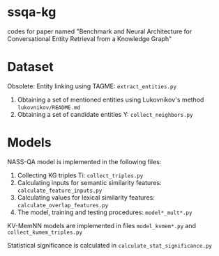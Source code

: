 # ssqa-kg
codes for paper named "Benchmark and Neural Architecture for Conversational Entity Retrieval from a Knowledge Graph"

# Dataset
Obsolete: Entity linking using TAGME: `extract_entities.py`
1. Obtaining a set of mentioned entities using Lukovnikov's method `lukovnikov/README.md`
2. Obtaining a set of candidate entities Y: `collect_neighbors.py`

# Models

NASS-QA model is implemented in the following files:
  1. Collecting KG triples Ti: `collect_triples.py`
  2. Calculating inputs for semantic similarity features: `calculate_feature_inputs.py`
  3. Calculating values for lexical similarity features: `calculate_overlap_features.py`
  4. The model, training and testing procedures: `model*_mult*.py`

KV-MemNN models are implemented in files `model_kvmem*.py` and `collect_kvmem_triples.py`

Statistical significance is calculated in `calculate_stat_significance.py`
